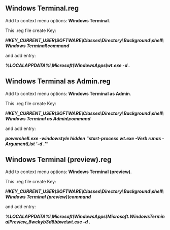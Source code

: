 
## Windows Terminal.reg
Add to context menu options: **Windows Terminal**.

This .reg file create Key: 

***HKEY_CURRENT_USER\SOFTWARE\Classes\Directory\Background\shell\Windows Terminal\command*** 

and add entry: 

***%LOCALAPPDATA%\\Microsoft\\WindowsApps\\wt.exe -d .***

## Windows Terminal as Admin.reg
Add to context menu options: **Windows Terminal as Admin**.

This .reg file create Key: 

***HKEY_CURRENT_USER\SOFTWARE\Classes\Directory\Background\shell\Windows Terminal as Admin\command*** 

and add entry: 

***powershell.exe -windowstyle hidden "start-process wt.exe -Verb runas -ArgumentList '-d .'"***

## Windows Terminal (preview).reg
Add to context menu options: **Windows Terminal (preview)**.

This .reg file create Key: 

***HKEY_CURRENT_USER\SOFTWARE\Classes\Directory\Background\shell\Windows Terminal (preview)\command*** 

and add entry: 

***%LOCALAPPDATA%\\Microsoft\\WindowsApps\\Microsoft.WindowsTerminalPreview_8wekyb3d8bbwe\\wt.exe -d .***


